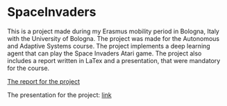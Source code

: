 # SpaceInvaders
This is a project made during my Erasmus mobility period in Bologna, Italy with the University of Bologna. The project was made for the Autonomous and Adaptive Systems course. The project implements a deep learning agent that can play the Space Invaders Atari game. The project also includes a report written in LaTex and a presentation, that were mandatory for the course.

[The report for the project](https://github.com/balintbujtor/SpaceInvaders/blob/main/AaAS%20Report.pdf)

The presentation for the project: [link](SpaceInvaders/main/README.md)
